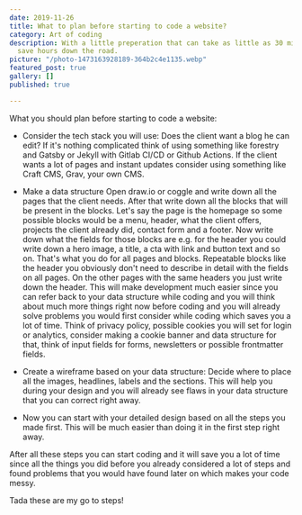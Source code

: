 ```yaml
---
date: 2019-11-26
title: What to plan before starting to code a website?
category: Art of coding
description: With a little preperation that can take as little as 30 minutes you can
  save hours down the road.
picture: "/photo-1473163928189-364b2c4e1135.webp"
featured_post: true
gallery: []
published: true

---
```

What you should plan before starting to code a website:

* Consider the tech stack you will use:
Does the client want a blog he can edit? If it's nothing complicated think of using something like forestry and Gatsby or Jekyll with Gitlab CI/CD or Github Actions. If the client wants a lot of pages and instant updates consider using something like Craft CMS, Grav, your own CMS.

* Make a data structure
Open draw.io or coggle and write down all the pages that the client needs. After that write down all the blocks that will be present in the blocks. Let's say the page is the homepage so some possible blocks would be a menu, header, what the client offers, projects the client already did, contact form and a footer. Now write down what the fields for those blocks are e.g. for the header you could write down a hero image, a title, a cta with link and button text and so on. That's what you do for all pages and blocks. Repeatable blocks like the header you obviously don't need to describe in detail with the fields on all pages. On the other pages with the same headers you just write down the header. This will make development much easier since you can refer back to your data structure while coding and you will think about much more things right now before coding and you will already solve problems you would first consider while coding which saves you a lot of time. 
Think of privacy policy, possible cookies you will set for login or analytics, consider making a cookie banner and data structure for that, think of input fields for forms, newsletters or possible frontmatter fields.

* Create a wireframe based on your data structure:
Decide where to place all the images, headlines, labels and the sections. This will help you during your design and you will already see flaws in your data structure that you can correct right away.

* Now you can start with your detailed design based on all the steps you made first. This will be much easier than doing it in the first step right away.

After all these steps you can start coding and it will save you a lot of time since all the things you did before you already considered a lot of steps and found problems that you would have found later on which makes your code messy.

Tada these are my go to steps!

